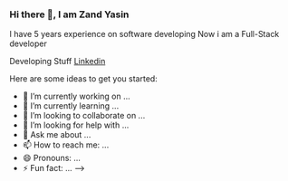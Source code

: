### Hi there 👋, I am Zand Yasin

I have 5 years experience on software developing
Now i am a Full-Stack developer

Developing Stuff
[Linkedin](https://www.linkedin.com/in/zand-yasin-021023176/)

Here are some ideas to get you started:

- 🔭 I’m currently working on ...
- 🌱 I’m currently learning ...
- 👯 I’m looking to collaborate on ...
- 🤔 I’m looking for help with ...
- 💬 Ask me about ...
- 📫 How to reach me: ...
- 😄 Pronouns: ...
- ⚡ Fun fact: ...
-->
